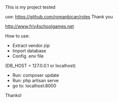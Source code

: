 This is my  project tested 

use:
https://github.com/romanbican/roles
Thank you

http://www.friv4schoolgames.net

How to use:

- Extract vendor.zip
- Import database
- Config .env file

(DB_HOST = 127.0.0.1 or localhost)
- Run: composer update
- Run: php artisan serve
- go to: localhost:8000

Thanks!
